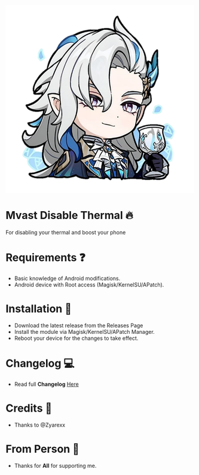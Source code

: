 ![alt text](https://github.com/PersonPemula/Mvast-Disable-Thermal/blob/main/img/sovereigns_hydro.png?raw=true?raw=true)

# Mvast Disable Thermal 🔥
For disabling your thermal and boost your phone
# Requirements ❓
- Basic knowledge of Android modifications.
- Android device with Root access (Magisk/KernelSU/APatch).
# Installation 🤔
- Download the latest release from the Releases Page
- Install the module via Magisk/KernelSU/APatch Manager.
- Reboot your device for the changes to take effect.
# Changelog 💻
- Read full **Changelog** [Here](https://github.com/PersonPemula/Mvast-Disable-Thermal/blob/9c3e17ef1d5c994dd1144205f3e9ca4b41f868ec/changelog.md)
# Credits 📌
- Thanks to @Zyarexx
# From Person 👤
- Thanks for **All** for supporting me.
